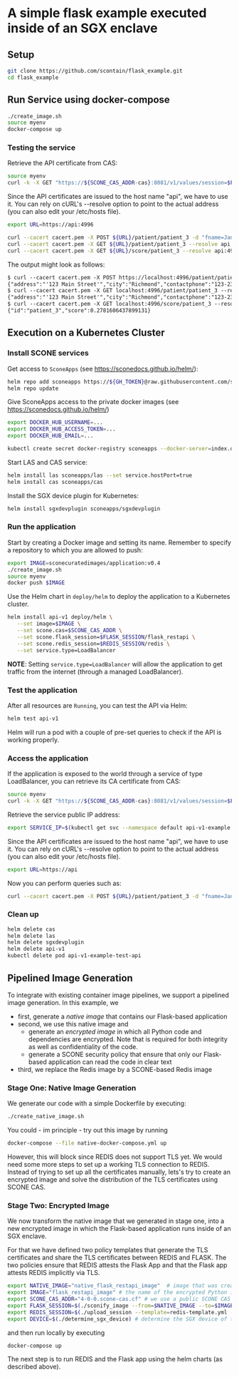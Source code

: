 # A simple flask example executed inside of an SGX enclave

## Setup

```bash
git clone https://github.com/scontain/flask_example.git
cd flask_example
```


## Run Service using docker-compose

```bash
./create_image.sh
source myenv
docker-compose up
```

### Testing the service

Retrieve the API certificate from CAS:

```bash
source myenv
curl -k -X GET "https://${SCONE_CAS_ADDR-cas}:8081/v1/values/session=$FLASK_SESSION" | jq -r .values.api_ca_cert.value > cacert.pem
```

Since the API certificates are issued to the host name "api", we have to use it. You can rely on cURL's --resolve option to point to the actual address (you can also edit your /etc/hosts file).

```bash
export URL=https://api:4996
```

```bash
curl --cacert cacert.pem -X POST ${URL}/patient/patient_3 -d "fname=Jane&lname=Doe&address='123 Main Street'&city=Richmond&state=Washington&ssn=123-223-2345&email=nr@aaa.com&dob=01/01/2010&contactphone=123-234-3456&drugallergies='Sulpha, Penicillin, Tree Nut'&preexistingconditions='diabetes, hypertension, asthma'&dateadmitted=01/05/2010&insurancedetails='Primera Blue Cross'" --resolve api:4996:127.0.0.1
curl --cacert cacert.pem -X GET ${URL}/patient/patient_3 --resolve api:4996:127.0.0.1
curl --cacert cacert.pem -X GET ${URL}/score/patient_3 --resolve api:4996:127.0.0.1
```

The output might look as follows:

```txt
$ curl --cacert cacert.pem -X POST https://localhost:4996/patient/patient_3 -d "fname=Jane&lname=Doe&address='123 Main Street'&city=Richmond&state=Washington&ssn=123-223-2345&email=nr@aaa.com&dob=01/01/2010&contactphone=123-234-3456&drugallergies='Sulpha, Penicillin, Tree Nut'&preexistingconditions='diabetes, hypertension, asthma'&dateadmitted=01/05/2010&insurancedetails='Primera Blue Cross'" --resolve api:4996:127.0.0.1
{"address":"'123 Main Street'","city":"Richmond","contactphone":"123-234-3456","dateadmitted":"01/05/2010","dob":"01/01/2010","drugallergies":"'Sulpha, Penicillin, Tree Nut'","email":"nr@aaa.com","fname":"Jane","id":"patient_3","insurancedetails":"'Primera Blue Cross'","lname":"Doe","preexistingconditions":"'diabetes, hypertension, asthma'","score":0.1168424489618366,"ssn":"123-223-2345","state":"Washington"}
$ curl --cacert cacert.pem -X GET localhost:4996/patient/patient_3 --resolve api:4996:127.0.0.1
{"address":"'123 Main Street'","city":"Richmond","contactphone":"123-234-3456","dateadmitted":"01/05/2010","dob":"01/01/2010","drugallergies":"'Sulpha, Penicillin, Tree Nut'","email":"nr@aaa.com","fname":"Jane","id":"patient_3","insurancedetails":"'Primera Blue Cross'","lname":"Doe","preexistingconditions":"'diabetes, hypertension, asthma'","score":0.1168424489618366,"ssn":"123-223-2345","state":"Washington"}
$ curl --cacert cacert.pem -X GET localhost:4996/score/patient_3 --resolve api:4996:127.0.0.1
{"id":"patient_3","score":0.2781606437899131}
```

## Execution on a Kubernetes Cluster

### Install SCONE services

Get access to `SconeApps` (see <https://sconedocs.github.io/helm/>):

```bash
helm repo add sconeapps https://${GH_TOKEN}@raw.githubusercontent.com/scontain/sconeapps/master/
helm repo update
```

Give SconeApps access to the private docker images (see <https://sconedocs.github.io/helm/>)

```bash
export DOCKER_HUB_USERNAME=...
export DOCKER_HUB_ACCESS_TOKEN=...
export DOCKER_HUB_EMAIL=...

kubectl create secret docker-registry sconeapps --docker-server=index.docker.io/v1/ --docker-username=$DOCKER_HUB_USERNAME --docker-password=$DOCKER_HUB_ACCESS_TOKEN --docker-email=$DOCKER_HUB_EMAIL
```

Start LAS and CAS service:

```bash
helm install las sconeapps/las --set service.hostPort=true
helm install cas sconeapps/cas
```

Install the SGX device plugin for Kubernetes:

```bash
helm install sgxdevplugin sconeapps/sgxdevplugin
```

### Run the application

Start by creating a Docker image and setting its name. Remember to specify a repository to which you are allowed to push:

```bash
export IMAGE=sconecuratedimages/application:v0.4
./create_image.sh
source myenv
docker push $IMAGE
```

Use the Helm chart in `deploy/helm` to deploy the application to a Kubernetes cluster.

```bash
helm install api-v1 deploy/helm \
   --set image=$IMAGE \
   --set scone.cas=$SCONE_CAS_ADDR \
   --set scone.flask_session=$FLASK_SESSION/flask_restapi \
   --set scone.redis_session=$REDIS_SESSION/redis \
   --set service.type=LoadBalancer
```

**NOTE**: Setting `service.type=LoadBalancer` will allow the application to get traffic from the internet (through a managed LoadBalancer).

### Test the application

After all resources are `Running`, you can test the API via Helm:

```bash
helm test api-v1
```

Helm will run a pod with a couple of pre-set queries to check if the API is working properly.

### Access the application

If the application is exposed to the world through a service of type LoadBalancer, you can retrieve its CA certificate from CAS:

```bash
source myenv
curl -k -X GET "https://${SCONE_CAS_ADDR-cas}:8081/v1/values/session=$FLASK_SESSION" | jq -r .values.api_ca_cert.value > cacert.pem
```

Retrieve the service public IP address:

```bash
export SERVICE_IP=$(kubectl get svc --namespace default api-v1-example --template "{{ range (index .status.loadBalancer.ingress 0) }}{{.}}{{ end }}")
```

Since the API certificates are issued to the host name "api", we have to use it. You can rely on cURL's --resolve option to point to the actual address (you can also edit your /etc/hosts file).

```bash
export URL=https://api
```

Now you can perform queries such as:

```bash
curl --cacert cacert.pem -X POST ${URL}/patient/patient_3 -d "fname=Jane&lname=Doe&address='123 Main Street'&city=Richmond&state=Washington&ssn=123-223-2345&email=nr@aaa.com&dob=01/01/2010&contactphone=123-234-3456&drugallergies='Sulpha, Penicillin, Tree Nut'&preexistingconditions='diabetes, hypertension, asthma'&dateadmitted=01/05/2010&insurancedetails='Primera Blue Cross'" --resolve api:443:${SERVICE_IP}
```

### Clean up

```bash
helm delete cas
helm delete las
helm delete sgxdevplugin
helm delete api-v1
kubectl delete pod api-v1-example-test-api
```

## Pipelined Image Generation

To integrate with existing container image pipelines, we support a pipelined image generation. In this example, we

- first, generate a *native image* that contains our Flask-based application
- second, we use this native image and
  - generate an *encrypted image* in which all Python code and dependencies are encrypted. Note that is required for both integrity as well as confidentiality of the code.
  - generate a SCONE security policy that ensure that only our Flask-based application can read the code in clear text
- third, we replace the Redis image by a SCONE-based Redis image

### Stage One: Native Image Generation

We generate our code with a simple Dockerfile by executing:

```bash
./create_native_image.sh
```

You could - im principle - try out this image by running

```bash
docker-compose --file native-docker-compose.yml up
```

However, this will block since REDIS does not support TLS yet. We would need some more steps to set up a working TLS connection to REDIS. Instead of trying to set up all the certificates manually, lets's try to create
an encrypted image and solve the distribution of the TLS certificates using SCONE CAS.

### Stage Two: Encrypted Image

We now transform the native image that we generated in stage one, into a new encrypted image in which the Flask-based application runs inside of an SGX enclave.

For that we have defined two policy templates that generate the TLS certificates and share the TLS certificates between REDIS and FLASK.
The two policies ensure that REDIS attests the Flask App and that the Flask app attests REDIS implicitly via TLS.

```bash
export NATIVE_IMAGE="native_flask_restapi_image"  # image that was created by ./create_native_image.sh
export IMAGE="flask_restapi_image" # the name of the encrypted Python image
export SCONE_CAS_ADDR="4-0-0.scone-cas.cf" # we use a public SCONE CAS to store the session policies
export FLASK_SESSION=$(./sconify_image --from=$NATIVE_IMAGE --to=$IMAGE --template=flask.template --session=flask_session.yml --cas=$SCONE_CAS_ADDR) # create encrypted image, instantiate policy template and upload policy
export REDIS_SESSION=$(./upload_session --template=redis-template.yml --session=redis-session.yml  --image=sconecuratedimages/experimental:redis-6-ubuntu --cas=$SCONE_CAS_ADDR)
export DEVICE=$(./determine_sgx_device) # determine the SGX device of the local computer
```

and then run locally by executing

```bash
docker-compose up
```

The next step is to run REDIS and the Flask app using the helm charts (as described above).
